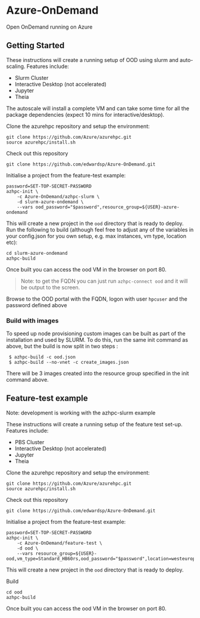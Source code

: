 # Azure-OnDemand

Open OnDemand running on Azure

## Getting Started

These instructions will create a running setup of OOD using slurm and auto-scaling.  Features include:

* Slurm Cluster
* Interactive Desktop (not accelerated)
* Jupyter
* Theia

The autoscale will install a complete VM and can take some time for all the package dependencies (expect 10 mins for interactive/desktop).

Clone the azurehpc repository and setup the environment:
 

    git clone https://github.com/Azure/azurehpc.git
    source azurehpc/install.sh

Check out this repository

    git clone https://github.com/edwardsp/Azure-OnDemand.git

Initialise a project from the feature-test example:

    password=SET-TOP-SECRET-PASSWORD
    azhpc-init \
        -c Azure-OnDemand/azhpc-slurm \
        -d slurm-azure-ondemand \
        --vars ood_password="$password",resource_group=${USER}-azure-ondemand

This will create a new project in the `ood` directory that is ready to deploy.  Run the following to build (although feel free to adjust any of the variables in your config.json for you own setup, e.g. max instances, vm type, location etc):

    cd slurm-azure-ondemand
    azhpc-build

Once built you can access the ood VM in the browser on port 80.

> Note: to get the FQDN you can just run `azhpc-connect ood` and it will be output to the screen.

Browse to the OOD portal with the FQDN, logon with user `hpcuser` and the password defined above

### Build with images
To speed up node provisioning custom images can be built as part of the installation and used by SLURM. To do this, run the same init command as above, but the build is now split in two steps :

```
 $ azhpc-build -c ood.json
 $ azhpc-build --no-vnet -c create_images.json
```

There will be 3 images created into the resource group specified in the init command above.

## Feature-test example

Note: development is working with the azhpc-slurm example

These instructions will create a running setup of the feature test set-up.  Features include:

* PBS Cluster
* Interactive Desktop (not accelerated)
* Jupyter
* Theia

Clone the azurehpc repository and setup the environment:
 

    git clone https://github.com/Azure/azurehpc.git
    source azurehpc/install.sh

Check out this repository

    git clone https://github.com/edwardsp/Azure-OnDemand.git

Initialise a project from the feature-test example:

    password=SET-TOP-SECRET-PASSWORD
    azhpc-init \
        -c Azure-OnDemand/feature-test \
        -d ood \
        --vars resource_group=${USER}-ood,vm_type=Standard_HB60rs,ood_password="$password",location=westeurope

This will create a new project in the `ood` directory that is ready to deploy.

Build

    cd ood
    azhpc-build

Once built you can access the ood VM in the browser on port 80.
